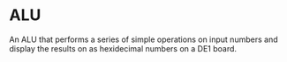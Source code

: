# ALU
An ALU that performs a series of simple operations on input numbers and display the results on as hexidecimal numbers on a DE1 board. 
